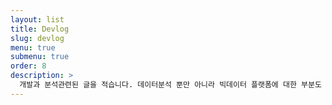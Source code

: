 ```yaml
---
layout: list
title: Devlog
slug: devlog
menu: true
submenu: true
order: 8
description: >
  개발과 분석관련된 글을 적습니다. 데이터분석 뿐만 아니라 빅데이터 플랫폼에 대한 부분도 다룹니다.
---
```

